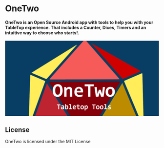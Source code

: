 # OneTwo
#### OneTwo is an Open Source Android app with tools to help you with your TableTop experience. That includes a Counter, Dices, Timers and an intuitive way to choose who starts!.

![Alt text](imgs/Header.png?raw=true "Title")

## License 
 
OneTwo is licensed under the MIT License